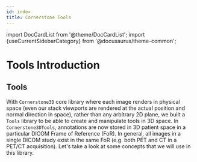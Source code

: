 ```yaml
---
id: index
title: Cornerstone Tools
---
```


import DocCardList from '@theme/DocCardList';
import {useCurrentSidebarCategory} from '@docusaurus/theme-common';

# Tools Introduction

## Tools

With `Cornerstone3D` core library where each image renders in physical space (even our stack viewports are rendered at the actual position and normal direction in space), rather than any arbitrary 2D plane, we built a `Tools` library to be able to create and manipulate tools in 3D space.
In `Cornerstone3DTools`, annotations are now stored in 3D patient space in a particular DICOM Frame of Reference (FoR). In general, all images in a single DICOM study exist in the same FoR (e.g. both PET and CT in a PET/CT acquisition). Let's take a look at some concepts
that we will use in this library.

<DocCardList items={useCurrentSidebarCategory().items}/>
